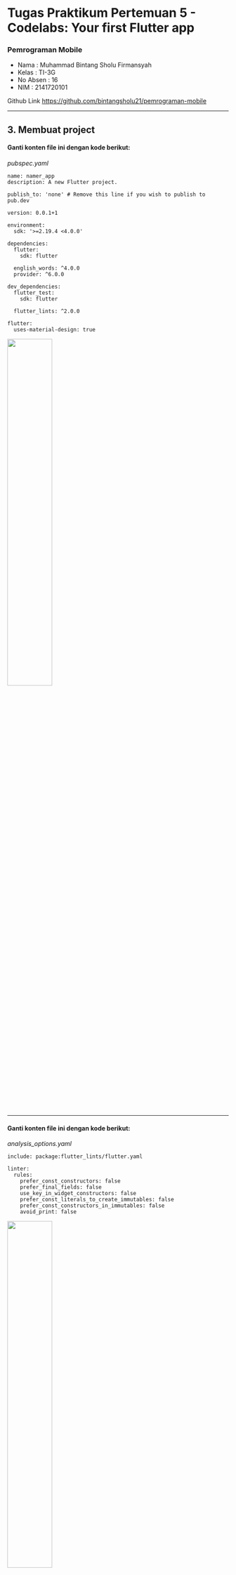 # **Tugas Praktikum Pertemuan 5 - Codelabs: Your first Flutter app**

### **Pemrograman Mobile**

* Nama        : Muhammad Bintang Sholu Firmansyah
* Kelas       : TI-3G
* No Absen    : 16
* NIM         : 2141720101

Github Link https://github.com/bintangsholu21/pemrograman-mobile

---

## 3. Membuat project

#### Ganti konten file ini dengan kode berikut:

*pubspec.yaml*

```
name: namer_app
description: A new Flutter project.

publish_to: 'none' # Remove this line if you wish to publish to pub.dev

version: 0.0.1+1

environment:
  sdk: '>=2.19.4 <4.0.0'

dependencies:
  flutter:
    sdk: flutter

  english_words: ^4.0.0
  provider: ^6.0.0

dev_dependencies:
  flutter_test:
    sdk: flutter

  flutter_lints: ^2.0.0

flutter:
  uses-material-design: true
```

<img src='img\tugas1.png' width='45%'>

---

#### Ganti konten file ini dengan kode berikut:

*analysis_options.yaml*

```
include: package:flutter_lints/flutter.yaml

linter:
  rules:
    prefer_const_constructors: false
    prefer_final_fields: false
    use_key_in_widget_constructors: false
    prefer_const_literals_to_create_immutables: false
    prefer_const_constructors_in_immutables: false
    avoid_print: false
```

<img src='img\tugas2.png' width='45%'>

---

#### Ganti konten file ini dengan kode berikut:

*lib/main.dart*

```
import 'package:english_words/english_words.dart';
import 'package:flutter/material.dart';
import 'package:provider/provider.dart';

void main() {
  runApp(MyApp());
}

class MyApp extends StatelessWidget {
  const MyApp({super.key});

  @override
  Widget build(BuildContext context) {
    return ChangeNotifierProvider(
      create: (context) => MyAppState(),
      child: MaterialApp(
        title: 'Namer App',
        theme: ThemeData(
          useMaterial3: true,
          colorScheme: ColorScheme.fromSeed(seedColor: Colors.deepOrange),
        ),
        home: MyHomePage(),
      ),
    );
  }
}

class MyAppState extends ChangeNotifier {
  var current = WordPair.random();
}

class MyHomePage extends StatelessWidget {
  @override
  Widget build(BuildContext context) {
    var appState = context.watch<MyAppState>();

    return Scaffold(
      body: Column(
        children: [
          Text('A random idea:'),
          Text(appState.current.asLowerCase),
        ],
      ),
    );
  }
}
```

<img src='img\tugas3.png' width='30%'>

---
---

## 4. Menambahkan tombol

### **Meluncurkan aplikasi**

Pertama, buka lib/main.dart dan pastikan Anda memilih perangkat target. Di bagian pojok kanan bawah VS Code, Anda akan menemukan tombol yang menampilkan perangkat target saat ini. Klik tombol untuk mengubahnya.

<img src='img\tugas4.png' width='30%'>
<img src='img\tugas5.png' width='30%'>

<br>
Selagi lib/main.dart terbuka, temukan tombol "play" di pojok kanan atas jendela VS Code lalu klik tombol tersebut.

<img src='img\tugas6.png' width='30%'>

<img src='img\tugas7.png' width='60%'>

<br>
Setelah beberapa saat, aplikasi Anda diluncurkan dalam mode debug. Tampilannya masih terlihat biasa saja:
<img src='img\tugas3.png' width='30%'>
<br>

### **Hot Reload Pertama**

Di bagian bawah lib/main.dart, tambahkan sesuatu pada string di objek Text pertama, dan simpan file tersebut (dengan Ctrl+S atau Cmd+S). Misalnya:

*lib/main.dart*

```
return Scaffold(
  body: Column(
    children: [
      Text('A random AWESOME idea:'),  // ← Example change.
      Text(appState.current.asLowerCase),
    ],
  ),
);

```

Perhatikan bagaimana aplikasi segera berubah tetapi kata yang acak tetap sama. Situasi ini menunjukkan fitur stateful Hot Reload Flutter terkenal yang sedang bekerja. Hot reload dipicu saat Anda menyimpan perubahan untuk file sumber.

<img src='img\tgs8.png' width='30%'>

<br>

### **Menambahkan tombol**
Berikutnya, tambahkan tombol di bagian bawah Column, tepat di bawah instance Text kedua.

*lib/main.dart*

```
return Scaffold(
  body: Column(
    children: [
      Text('A random AWESOME idea:'),
      Text(appState.current.asLowerCase),

      // ↓ Add this.
      ElevatedButton(
        onPressed: () {
          print('button pressed!');
        },
        child: Text('Next'),
      ),

    ],
  ),
);
```

Saat Anda menyimpan perubahan, aplikasi diperbarui kembali: Sebuah tombol muncul dan, saat Anda mengklik tombol tersebut, Konsol Debug di VS Code menampilkan pesan button pressed!.

<img src='img\tgs9.png' width='50%'>
<br>

### **Kursus singkat Flutter 5 menit**

Meskipun menyenangkan melihat Konsol Debug, Anda ingin tombol tersebut melakukan sesuatu yang lebih berguna. Namun, sebelum mencapai ke sana, perhatikan kode pada lib/main.dart lebih dekat, untuk memahami cara kerjanya.

*lib/main.dart*

```
void main() {
  runApp(MyApp());
}
```

Di bagian paling atas file tersebut, Anda akan menemukan fungsi main(). Dalam wujudnya saat ini, fungsi ini hanya memberi tahu Flutter untuk menjalankan aplikasi yang ditentukan pada MyApp.

*lib/main.dart*

```
class MyApp extends StatelessWidget {
  const MyApp({super.key});

  @override
  Widget build(BuildContext context) {
    return ChangeNotifierProvider(
      create: (context) => MyAppState(),
      child: MaterialApp(
        title: 'Namer App',
        theme: ThemeData(
          useMaterial3: true,
          colorScheme: ColorScheme.fromSeed(seedColor: Colors.deepOrange),
        ),
        home: MyHomePage(),
      ),
    );
  }
}
```

Class MyApp memperluas StatelessWidget. Widget adalah elemen tempat Anda membangun setiap aplikasi Flutter. Seperti yang dapat Anda lihat, bahkan aplikasi itu sendiri adalah widget.

#### **Catatan**: Kita akan mencapai penjelasan StatelessWidget (dibandingkan StatefulWidget) kemudian.

Kode pada MyApp menyusun keseluruhan aplikasi. Kode ini membuat status seluruh aplikasi (Anda akan mempelajari hal ini lebih lanjut nanti), memberi nama aplikasi, menentukan tema visual, dan mengatur widget "home"—titik awal aplikasi Anda.

*lib/main.dart*

```
class MyAppState extends ChangeNotifier {
  var current = WordPair.random();
}

```

Berikutnya, class MyAppState menentukan...yah...status aplikasi. Percobaan ini adalah percobaan pertama Anda menggunakan Flutter, jadi codelab ini akan menjaga status aplikasi tetap sederhana dan terpusat. Ada banyak cara ampuh untuk mengelola status aplikasi di Flutter. Salah satu yang paling mudah untuk dijelaskan adalah ChangeNotifier, pendekatan yang diambil oleh aplikasi ini.

* MyAppState menjelaskan data yang diperlukan oleh aplikasi ini agar berjalan dengan baik. Saat ini, kode ini hanya berisi variabel tunggal dengan pasangan kata acak saat ini. Anda akan menambahkannya nanti.
* Class status memperluas ChangeNotifier, yang artinya kode ini dapat memberi tahu kode lain tentang perubahannya sendiri. Misalnya, jika pasangan kata saat ini berubah, beberapa widget dalam aplikasi perlu mengetahuinya.
* Status dibuat dan disediakan untuk seluruh aplikasi menggunakan ChangeNotifierProvider (lihat kode di atas pada MyApp). Hal ini memungkinkan widget mana pun pada aplikasi untuk mendapatkan status.

<img src='img\materi1.png' width='50%'>

<br>

*lib/main.dart*

```
class MyHomePage extends StatelessWidget {
  @override
  Widget build(BuildContext context) {           // ← 1
    var appState = context.watch<MyAppState>();  // ← 2

    return Scaffold(                             // ← 3
      body: Column(                              // ← 4
        children: [
          Text('A random AWESOME idea:'),        // ← 5
          Text(appState.current.asLowerCase),    // ← 6
          ElevatedButton(
            onPressed: () {
              print('button pressed!');
            },
            child: Text('Next'),
          ),
        ],                                       // ← 7
      ),
    );
  }
}

```

Terakhir, ada MyHomePage, widget yang telah Anda modifikasi. Setiap baris bernomor di bawah memetakan ke komentar nomor baris pada kode di atas:

1. Setiap widget menentukan metode build() yang dipanggil secara otomatis setiap kali kondisi widget berubah agar widget selalu dalam kondisi terbaru.
2. MyHomePage melacak perubahan terhadap status aplikasi saat ini menggunakan metode watch.
3. Setiap metode build harus menampilkan widget atau (yang lebih umum) pohon widget bertingkat. Dalam hal ini, widget tingkat tertinggi adalah Scaffold. Anda tidak akan bekerja dengan Scaffold dalam codelab ini, tetapi ini adalah widget yang berguna dan dapat ditemukan di sebagian besar aplikasi Flutter di dunia nyata.
4. Column adalah salah satu widget tata letak paling dasar pada Flutter. Widget tata letak ini mengambil sejumlah turunan dan menempatkannya pada kolom dari atas ke bawah. Secara default, kolom menempatkan turunan-turunannya secara visual di bagian atas. Anda akan segera mengubah ini agar kolom terpusat di tengah.
5. Anda mengubah widget Text ini pada langkah pertama.
6. Widget Text kedua ini mengambil appState, dan mengakses satu-satunya anggota dari class tersebut, current (yang merupakan WordPair). WordPair menyediakan beberapa pengambil yang berguna, seperti asPascalCase atau asSnakeCase. Di sini, kita menggunakan asLowerCase, tetapi Anda dapat mengubah ini sekarang jika Anda lebih menyukai salah satu alternatif yang ada.
7. Perhatikan bagaimana kode Flutter banyak menggunakan koma di akhir. Koma ini tidak harus ada, karena children adalah anggota terakhir (dan juga satu-satunya) dari daftar parameter Column ini. Namun, menggunakan koma di akhir umumnya adalah ide yang bagus: koma di akhir membuat penambahan anggota menjadi mudah, dan koma di akhir juga berfungsi sebagai petunjuk bagi pemformat otomatis Dart untuk meletakkan baris baru. Untuk informasi lebih lanjut, lihat panduan Pemformatan kode.


Berikutnya, Anda akan menghubungkan tombol dengan status.

<br>

### **Perilaku pertama Anda**

Scroll ke MyAppState lalu tambahkan metode getNext.

*lib/main.dart*

```

class MyAppState extends ChangeNotifier {
  var current = WordPair.random();

  // ↓ Add this.
  void getNext() {
    current = WordPair.random();
    notifyListeners();
  }
}

```

Metode getNext() baru menetapkan ulang current dengan WordPair acak baru. Metode ini juga memanggil notifyListeners()(metode ChangeNotifier) yang memastikan bahwa semua orang yang melihat MyAppState diberi tahu.


Tindakan terakhir adalah memanggil metode getNext dari callback tombol tersebut.

*lib/main.dart*

```

    ElevatedButton(
      onPressed: () {
        appState.getNext();  // ← This instead of print().
      },
      child: Text('Next'),
    ),

```

Simpan dan uji coba aplikasi sekarang. Aplikasi akan menghasilkan pasangan kata acak baru setiap kali Anda menekan tombol Next.


* Sebelum tombo Next ditekan<br>
<img src='img\tgs10.png' width='20%'>
<br>
* Setelah tombol Next ditekan<br>
<img src='img\tgs11.png' width='20%'>

Pada bagian berikutnya, Anda akan memperindah tampilan antarmuka pengguna.

---
---

## 5. Memperindah tampilan aplikasi

### **Mengekstrak widget**

Baris yang bertanggung jawab untuk menampilkan pasangan kata saat ini kini tampak seperti berikut: `` Text(appState.current.asLowerCase)``. Untuk mengubahnya menjadi sesuatu yang lebih kompleks, disarankan untuk mengekstrak baris ini ke widget terpisah. Memiliki beberapa widget untuk beberapa bagian logis dari UI Anda adalah cara penting dalam mengelola kompleksitas pada Flutter.

Flutter menyediakan pembantu pemfaktoran ulang untuk mengekstrak widget, tetapi sebelum Anda menggunakannya, pastikan bahwa baris yang akan diekstrak hanya mengakses yang diperlukan. Sekarang baris tersebut mengakses ``appState``, tetapi sebenarnya baris tersebut hanya perlu mengetahui apa pasangan kata saat ini.

Oleh karena itu, tulis ulang widget ``MyHomePage`` sebagai berikut:

*lib/main.dart*

```
class MyHomePage extends StatelessWidget {
  @override
  Widget build(BuildContext context) {
    var appState = context.watch<MyAppState>();
    var pair = appState.current;                 // ← Add this.

    return Scaffold(
      body: Column(
        children: [
          Text('A random AWESOME idea:'),
          Text(pair.asLowerCase),                // ← Change to this.
          ElevatedButton(
            onPressed: () {
              appState.getNext();
            },
            child: Text('Next'),
          ),
        ],
      ),
    );
  }
}
```

Bagus. Widget `Text` tidak lagi merujuk kepada keseluruhan appState.

Sekarang, panggil menu **Refactor**. Pada VS Code, Anda melakukan ini melalui salah satu dari dua cara:

1. Klik kanan potongan kode yang ingin Anda faktorkan ulang (dalam hal ini `Text`) dan pilih Refactor... dari menu drop-down,

ATAU

2. Pindahkan kursor Anda ke potongan kode yang ingin Anda faktorkan ulang (dalam hal ini, `Text`), lalu tekan `Ctrl+`. (Win/Linux) atau Cmd+. (Mac).

<img src='img/tgs12.png' width='35%'>

<img src='img/tgs13.png' width='35%'>

Pada menu *Refactor*, pilih *Extract Widget*. Tetapkan nama, seperti `BigCard`, lalu klik Enter.

Tindakan ini secara otomatis membuat class baru, `BigCard`, di akhir file saat ini. Class tersebut akan terlihat seperti berikut:

*lib/main.dart*


```
class BigCard extends StatelessWidget {
  const BigCard({
    super.key,
    required this.pair,
  });

  final WordPair pair;

  @override
  Widget build(BuildContext context) {
    return Text(pair.asLowerCase);
  }
}
```
<img src='img/tgs14.png' width='30%'><br>

Perhatikan bagaimana aplikasi tetap berjalan meskipun pemfaktoran ulang sedang berlangsung.

### **Menambahkan Kartu**

Sekarang saatnya membuat widget baru ini menjadi UI tebal yang kita bayangkan di awal bagian ini.

Temukan class `BigCard` dan metode `build()` yang berada di dalamnya. Sama seperti sebelumnya, panggil menu **Refactor** pada widget `Text`. Namun, kali ini Anda tidak akan mengekstrak widget.

Sebagai gantinya, pilih **Wrap with Padding**. Tindakan ini menciptakan widget induk baru di sekitar widget Text bernama `Padding`. Setelah menyimpannya, Anda akan melihat bahwa kata acak tersebut telah memiliki ruang yang lebih luas.

<img src='img/tgs15.png' width='30%'><br>
<img src='img/tgs16.png' width='30%'><br>

Tingkatkan padding dari nilai default `8.0`. Misalnya, gunakan `20` untuk padding yang lebih luas.



#### **Catatan:** Flutter menggunakan Komposisi, bukan Pewarisan, kapan pun tersedia. Di sini, padding tidak menjadi atribut dari Text, melainkan sebuah widget!

#### Dengan begitu, widget dapat fokus pada tanggung jawab masing-masing, dan Anda, sebagai developer, memiliki kebebasan penuh mengenai cara menyusun UI. Misalnya, Anda dapat menggunakan widget Padding untuk memberikan padding pada teks, gambar, tombol, widget kustom Anda sendiri, atau keseluruhan aplikasi. Widget tidak peduli dengan apa yang dikemas.


Berikutnya, mari kita naik satu tingkat lebih tinggi. Tempatkan kursor Anda pada widget `Padding`, buka menu **Refactor**, lalu pilih **Wrap with widget**....

Tindakan ini memungkinkan Anda untuk menentukan widget induk. Ketik "Card" dan tekan **Enter**.

<img src='img/tgs17.png' width='30%'><br>
<img src='img/tgs18.png' width='30%'><br>

Kode ini menggabungkan widget `Padding`, dan juga `Text`, dengan widget `Card`.

<img src='img/tgs19.png' width='30%'><br>

### **Tema dan gaya**

Untuk membuat kartu menjadi lebih menarik, beri warna yang lebih kaya pada kartu tersebut. Karena ada baiknya untuk menjaga skema warna yang konsisten, gunakan `Theme` aplikasi untuk memilih warna.

Buat perubahan berikut untuk metode `build() BigCard`.

*lib/main.dart*

```
  @override
  Widget build(BuildContext context) {
    final theme = Theme.of(context);       // ← Add this.

    return Card(
      color: theme.colorScheme.primary,    // ← And also this.
      child: Padding(
        padding: const EdgeInsets.all(20),
        child: Text(pair.asLowerCase),
      ),
    );
  }
```

Kedua baris baru ini melakukan banyak hal:

* Pertama, kode ini meminta tema aplikasi saat ini dengan Theme.of(context).
* Kemudian, kode ini menentukan warna kartu agar sama dengan properti colorScheme dari tema. Skema warna menampung banyak warna, dan primary adalah warna aplikasi yang paling terlihat dan mencolok.

Kini, kartu telah diwarnai dengan warna primer aplikasi:

<img src='img/tgs20.png' width='30%'><br>
<img src='img/tgs21.png' width='30%'><br>

Anda dapat mengubah warna ini serta skema warna keseluruhan aplikasi dengan men-scroll ke atas ke MyApp dan mengubah warna seed untuk ColorScheme di sana.

**Tips :** Class `Colors` Flutter memberikan akses mudah ke palet warna pilihan kepada Anda, seperti `Colors.deepOrange` atau `Colors.red`. Namun, pastinya Anda dapat memilih warna apa saja. Misalnya, untuk menentukan warna hijau murni dengan opasitas penuh, gunakan `Color.fromRGBO(0, 255, 0, 1.0)`. Jika Anda adalah penggemar angka heksadesimal, selalu ada `Color(0xFF00FF00)`.

<img src='img/tgs22.png' width='30%'><br>
<img src='img/tgs23.png' width='30%'><br>

Perhatikan bagaimana warna berubah dengan halus. Perubahan ini disebut `animasi implisit`. Banyak widget Flutter akan berinterpolasi antarnilai dengan lancar agar UI tidak hanya "berpindah" antarstatus.

Tombol timbul di bawah kartu juga berubah warna. Itulah kelebihan dalam menggunakan ``Theme`` seluruh aplikasi dibandingkan dengan nilai hard-code.


### **TextTheme**

Kartu tersebut masih memiliki masalah: ukuran teks terlalu kecil dan warnanya membuat teks sulit dibaca. Untuk memperbaiki masalah ini, buat perubahan berikut pada metode build() BigCard.

*lib/main.dart*

```
  @override
  Widget build(BuildContext context) {
    final theme = Theme.of(context);
    // ↓ Add this.
    final style = theme.textTheme.displayMedium!.copyWith(
      color: theme.colorScheme.onPrimary,
    );

    return Card(
      color: theme.colorScheme.primary,
      child: Padding(
        padding: const EdgeInsets.all(20),
        // ↓ Change this line.
        child: Text(pair.asLowerCase, style: style),
      ),
    );
  }
```
<img src='img/tgs24.png' width='30%'><br>
### **Meningkatkan aksesibilitas**

*lib/main.dart*

```
  @override
  Widget build(BuildContext context) {
    final theme = Theme.of(context);
    final style = theme.textTheme.displayMedium!.copyWith(
      color: theme.colorScheme.onPrimary,
    );

    return Card(
      color: theme.colorScheme.primary,
      child: Padding(
        padding: const EdgeInsets.all(20),

        // ↓ Make the following change.
        child: Text(
          pair.asLowerCase,
          style: style,
          semanticsLabel: "${pair.first} ${pair.second}",
        ),
      ),
    );
  }
  ```
<img src='img/tgs25.png' width='30%'><br>


### **Menempatkan UI di tengah**

Pertama, ingatlah bahwa BigCard adalah bagian dari Column. Secara default, kolom menggabungkan turunan kolom di bagian atas, tetapi kita dapat mengganti ini dengan mudah. Buka metode build() MyHomePage, dan buat perubahan berikut:

*lib/main.dart*


```
class MyHomePage extends StatelessWidget {
  @override
  Widget build(BuildContext context) {
    var appState = context.watch<MyAppState>();
    var pair = appState.current;

    return Scaffold(
      body: Column(
        mainAxisAlignment: MainAxisAlignment.center,  // ← Add this.
        children: [
          Text('A random AWESOME idea:'),
          BigCard(pair: pair),
          ElevatedButton(
            onPressed: () {
              appState.getNext();
            },
            child: Text('Next'),
          ),
        ],
      ),
    );
  }
}
```
<img src='img/tgs26.png' width='30%'><br>

Turunan UI telah ditempatkan di tengah pada sumbu silang kolom (dengan kata lain, turunan UI telah ditempatkan di tengah secara horizontal). Namun, Column itu sendiri tidak ditempatkan di tengah dalam Scaffold. Kita dapat memverifikasi ini menggunakan Widget Inspector.

<img src='img/tgs27.png' width='40%'><br>

Widget Inspector itu sendiri berada di luar cakupan codelab ini, tetapi Anda dapat melihat bahwa ketika Column ditandai, kode ini tidak menghabiskan keseluruhan lebar aplikasi. Kode ini hanya menghabiskan ruang horizontal sebanyak yang diperlukan oleh turunan UI.

Anda dapat menempatkan kolom itu sendiri di tengah. Letakkan kursor Anda di Column, buka menu Refactor (dengan Ctrl+. atau Cmd+.), lalu pilih Wrap with Center.

<img src='img/tgs28.png' width='40%'><br>
<img src='img/tgs29.png' width='40%'><br>
<img src='img/tgs30.png' width='40%'><br>


Jika mau, Anda dapat menyesuaikan tampilan ini lebih lanjut.

* Anda dapat menghapus widget Text di atas BigCard. Dapat dipastikan bahwa teks deskriptif ("Ide LUAR BIASA acak:") tidak lagi diperlukan karena UI tersebut sudah jelas meskipun tanpa teks deskriptif. Selain itu, dengan begitu UI terlihat lebih bersih.
* Anda juga dapat menambahkan widget SizedBox(height: 10) di antara BigCard dan ElevatedButton. Dengan begitu, ada sedikit pemisah di antara kedua widget tersebut. Widget SizedBox hanya mengambil ruang dan tidak merender apa pun dengan sendirinya. Widget ini biasa digunakan untuk membuat "jarak" visual.

Dengan perubahan opsional, MyHomePage mencakup kode berikut:

*lib/main.dart*

```
class MyHomePage extends StatelessWidget {
  @override
  Widget build(BuildContext context) {
    var appState = context.watch<MyAppState>();
    var pair = appState.current;

    return Scaffold(
      body: Center(
        child: Column(
          mainAxisAlignment: MainAxisAlignment.center,
          children: [
            BigCard(pair: pair),
            SizedBox(height: 10),
            ElevatedButton(
              onPressed: () {
                appState.getNext();
              },
              child: Text('Next'),
            ),
          ],
        ),
      ),
    );
  }
}
```

Aplikasinya akan terlihat seperti berikut:

<img src='img/tgs31.png' width='40%'><br>


---
---
## 6. Menambahkan fungsi

### **Menambahkan logika bisnis**

Scroll ke MyAppState dan tambahkan kode berikut:

*lib/main.dart*


```
class MyAppState extends ChangeNotifier {
  var current = WordPair.random();

  void getNext() {
    current = WordPair.random();
    notifyListeners();
  }

  // ↓ Add the code below.
  var favorites = <WordPair>[];

  void toggleFavorite() {
    if (favorites.contains(current)) {
      favorites.remove(current);
    } else {
      favorites.add(current);
    }
    notifyListeners();
  }
}
```
<img src='img/tgs32.png' width='40%'><br>
<img src='img/tgs33.png' width='40%'><br>

Periksa perubahannya:

* Anda menambahkan properti baru pada MyAppState yang bernama favorites. Properti ini diinisialisasi dengan daftar kosong: [].
* Anda juga menentukan bahwa daftar tersebut hanya dapat berisi pasangan kata: <WordPair>[], menggunakan generik. Hal ini membantu membuat aplikasi Anda menjadi lebih lengkap—Dart bahkan menolak menjalankan aplikasi jika Anda mencoba menambahkan apa pun selain WordPair. Oleh karena itu, Anda dapat menggunakan daftar favorites karena tidak boleh ada objek yang tidak diinginkan (seperti null) yang bersembunyi di dalamnya.

**Catatan:** *Dart memiliki jenis koleksi selain List (ditunjukkan dengan []). Anda dapat berpendapat bahwa Set (ditunjukkan dengan {}) akan lebih masuk akal untuk koleksi favorit. Untuk membuat codelab ini sesederhana mungkin, kita hanya menggunakan satu daftar. Namun, jika mau, Anda dapat menggunakan Set sebagai gantinya. Kode ini tidak akan mengubah banyak.*

* Anda juga menambahkan metode baru, toggleFavorite(), yang menghapus pasangan kata saat ini dari daftar favorit (jika sudah ada), atau menambahkannya (jika belum ada). Dalam kedua kasus tersebut, kode memanggil notifyListeners(); setelahnya.

### **Menambahkan tombol**

Dengan terselesaikannya "logika bisnis", saatnya untuk mengerjakan antarmuka pengguna kembali. Meletakkan tombol ‘Like' di sebelah kiri tombol ‘Next' memerlukan Row. Widget Row adalah padanan horizontal dari Column, yang telah Anda lihat sebelumnya.

Pertama, gabungkan tombol yang ada pada Row. Buka metode build() MyHomePage, letakkan kursor pada ElevatedButton, buka menu Refactor dengan Ctrl+. atau Cmd+., lalu pilih Wrap with Row.

<img src='img/tgs34.png' width='40%'><br>
<img src='img/tgs35.png' width='40%'><br>
<img src='img/tgs36.png' width='40%'><br>


Saat menyimpan, Anda akan menyadari bahwa Row bertindak mirip dengan Column—secara default, kode ini mengumpulkan turunannya ke sebelah kiri. (Column mengumpulkan turunannya ke atas.) Untuk memperbaiki masalah ini, Anda dapat menggunakan pendekatan yang sama seperti sebelumnya, tetapi dengan mainAxisAlignment. Namun, untuk tujuan mendidik (pembelajaran), gunakan mainAxisSize. Kode ini memberi tahu Row agar tidak mengambil semua ruang horizontal yang tersedia.

Buat perubahan berikut:

*lib/main.dart*

```
class MyHomePage extends StatelessWidget {
  @override
  Widget build(BuildContext context) {
    var appState = context.watch<MyAppState>();
    var pair = appState.current;

    return Scaffold(
      body: Center(
        child: Column(
          mainAxisAlignment: MainAxisAlignment.center,
          children: [
            BigCard(pair: pair),
            SizedBox(height: 10),
            Row(
              mainAxisSize: MainAxisSize.min,   // ← Add this.
              children: [
                ElevatedButton(
                  onPressed: () {
                    appState.getNext();
                  },
                  child: Text('Next'),
                ),
              ],
            ),
          ],
        ),
      ),
    );
  }
}
```

UI kembali ke tempat sebelumnya.

<img src='img/tgs37.png' width='40%'><br>


Berikut satu cara untuk menambahkan tombol kedua untuk MyHomePage. Kali ini, gunakan konstruktor ElevatedButton.icon() untuk membuat tombol dengan ikon. Di bagian atas metode build, pilih ikon yang sesuai tergantung pada apakah pasangan kata saat ini sudah berada di favorit atau tidak. Selain itu, perhatikan penggunaan SizedBox lagi, untuk menjaga jarak antara kedua tombol.

*lib/main.dart*


```
class MyHomePage extends StatelessWidget {
  @override
  Widget build(BuildContext context) {
    var appState = context.watch<MyAppState>();
    var pair = appState.current;

    // ↓ Add this.
    IconData icon;
    if (appState.favorites.contains(pair)) {
      icon = Icons.favorite;
    } else {
      icon = Icons.favorite_border;
    }

    return Scaffold(
      body: Center(
        child: Column(
          mainAxisAlignment: MainAxisAlignment.center,
          children: [
            BigCard(pair: pair),
            SizedBox(height: 10),
            Row(
              mainAxisSize: MainAxisSize.min,
              children: [

                // ↓ And this.
                ElevatedButton.icon(
                  onPressed: () {
                    appState.toggleFavorite();
                  },
                  icon: Icon(icon),
                  label: Text('Like'),
                ),
                SizedBox(width: 10),

                ElevatedButton(
                  onPressed: () {
                    appState.getNext();
                  },
                  child: Text('Next'),
                ),
              ],
            ),
          ],
        ),
      ),
    );
  }
}
```

Aplikasi akan terlihat seperti berikut:

<img src='img/tgs38.png' width='40%'><br>


---
---

## 7. Menambahkan kolom samping navigasi

Untuk mencapai inti dari langkah ini secepat mungkin, pisahkan MyHomePage menjadi 2 widget terpisah.

Pilih keseluruhan MyHomePage, hapus, dan gantikan dengan kode berikut:

*lib/main.dart*


```
class MyHomePage extends StatelessWidget {
  @override
  Widget build(BuildContext context) {
    return Scaffold(
      body: Row(
        children: [
          SafeArea(
            child: NavigationRail(
              extended: false,
              destinations: [
                NavigationRailDestination(
                  icon: Icon(Icons.home),
                  label: Text('Home'),
                ),
                NavigationRailDestination(
                  icon: Icon(Icons.favorite),
                  label: Text('Favorites'),
                ),
              ],
              selectedIndex: 0,
              onDestinationSelected: (value) {
                print('selected: $value');
              },
            ),
          ),
          Expanded(
            child: Container(
              color: Theme.of(context).colorScheme.primaryContainer,
              child: GeneratorPage(),
            ),
          ),
        ],
      ),
    );
  }
}

class GeneratorPage extends StatelessWidget {
  @override
  Widget build(BuildContext context) {
    var appState = context.watch<MyAppState>();
    var pair = appState.current;

    IconData icon;
    if (appState.favorites.contains(pair)) {
      icon = Icons.favorite;
    } else {
      icon = Icons.favorite_border;
    }

    return Center(
      child: Column(
        mainAxisAlignment: MainAxisAlignment.center,
        children: [
          BigCard(pair: pair),
          SizedBox(height: 10),
          Row(
            mainAxisSize: MainAxisSize.min,
            children: [
              ElevatedButton.icon(
                onPressed: () {
                  appState.toggleFavorite();
                },
                icon: Icon(icon),
                label: Text('Like'),
              ),
              SizedBox(width: 10),
              ElevatedButton(
                onPressed: () {
                  appState.getNext();
                },
                child: Text('Next'),
              ),
            ],
          ),
        ],
      ),
    );
  }
}

```


Saat disimpan, Anda akan melihat sisi visual UI telah siap—tetapi tidak bekerja. Mengklik ♥︎ (hati) pada kolom samping navigasi tidak melakukan apa pun.

<img src='img/tgs39.png' width='40%'><br>

### **Widget stateless versus stateful**

Masukkan StatefulWidget, jenis widget yang memiliki State. Pertama, konversi MyHomePage menjadi widget stateful.

Tempatkan kursor Anda di baris pertama MyHomePage (baris yang diawali dengan class MyHomePage...), lalu buka menu Refactor menggunakan Ctrl+. atau Cmd+.. Kemudian, pilih Convert to StatefulWidget.

<img src='img/tgs40.png' width='40%'><br>
<img src='img/tgs41.png' width='40%'><br>

### **setState**

Widget stateful baru hanya perlu melacak satu variabel: selectedIndex. Buat 3 perubahan berikut untuk _MyHomePageState:

*lib/main.dart*


```
class _MyHomePageState extends State<MyHomePage> {

  var selectedIndex = 0;     // ← Add this property.

  @override
  Widget build(BuildContext context) {
    return Scaffold(
      body: Row(
        children: [
          SafeArea(
            child: NavigationRail(
              extended: false,
              destinations: [
                NavigationRailDestination(
                  icon: Icon(Icons.home),
                  label: Text('Home'),
                ),
                NavigationRailDestination(
                  icon: Icon(Icons.favorite),
                  label: Text('Favorites'),
                ),
              ],
              selectedIndex: selectedIndex,    // ← Change to this.
              onDestinationSelected: (value) {

                // ↓ Replace print with this.
                setState(() {
                  selectedIndex = value;
                });

              },
            ),
          ),
          Expanded(
            child: Container(
              color: Theme.of(context).colorScheme.primaryContainer,
              child: GeneratorPage(),
            ),
          ),
        ],
      ),
    );
  }
}
```

Periksa perubahannya:

Anda memperkenalkan variabel baru, selectedIndex, dan melakukan inisialisasi menjadi 0.
1. Anda menggunakan variabel baru ini dalam definisi Navigation
2. Rail sebagai ganti 0 yang di-hard-code dan ada di sana sampai sekarang.
3. Saat callback onDestinationSelected dipanggil, sebagai ganti hanya mencetak nilai baru ke konsol, Anda menetapkan nilai tersebut ke selectedIndex di dalam panggilan setState(). Panggilan ini mirip dengan metode notifyListeners() yang digunakan sebelumnya—metode ini memastikan bahwa UI selalu diupdate.

<img src='img/tgs42.png' width='40%'><br>


Kolom samping navigasi kini merespons interaksi pengguna. Namun, area yang diperluas di sebelah kanan tetap sama. Hal itu karena kode tidak menggunakan selectedIndex untuk menentukan apa yang ditampilkan di layar.


### **Menggunakan selectedIndex**

Tempatkan kode berikut di bagian atas metode build _MyHomePageState, tepat sebelum return Scaffold:

*lib/main.dart*

```
Widget page;
switch (selectedIndex) {
  case 0:
    page = GeneratorPage();
    break;
  case 1:
    page = Placeholder();
    break;
  default:
    throw UnimplementedError('no widget for $selectedIndex');
}
```

Periksa potongan kode berikut:

1. Kode tersebut mendeklarasikan variabel baru, page, dari jenis Widget.
2. Kemudian, pernyataan switch menetapkan layar untuk page, berdasarkan nilai saat ini pada selectedIndex.
3. Karena belum ada FavoritesPage, gunakan Placeholder; sebuah widget praktis yang menggambar kotak silang di tempat yang Anda pilih, menandai bagian UI tersebut sebagai tidak tuntas.
4. Dengan menerapkan prinsip gagal cepat, pernyataan switch juga memastikan untuk menampilkan kesalahan jika selectedIndex bukan 0 atau 1. Hal ini membantu mencegah munculnya bug. Jika Anda menambahkan tujuan baru ke kolom samping navigasi dan lupa mengupdate kode ini, program akan mengalami error dalam pengembangan (bukan membiarkan Anda menebak kenapa tidak bekerja, atau membiarkan Anda menerbitkan kode berisi bug ke dalam produksi).


Kini, setelah page berisi widget yang ingin Anda tampilkan di sebelah kanan, Anda mungkin dapat menebak perubahan apa lagi yang diperlukan.

Berikut tampilan _MyHomePageState setelah satu perubahan tersebut:

*lib/main.dart*


```
class _MyHomePageState extends State<MyHomePage> {
  var selectedIndex = 0;

  @override
  Widget build(BuildContext context) {
    Widget page;
    switch (selectedIndex) {
      case 0:
        page = GeneratorPage();
        break;
      case 1:
        page = Placeholder();
        break;
      default:
        throw UnimplementedError('no widget for $selectedIndex');
    }

    return Scaffold(
      body: Row(
        children: [
          SafeArea(
            child: NavigationRail(
              extended: false,
              destinations: [
                NavigationRailDestination(
                  icon: Icon(Icons.home),
                  label: Text('Home'),
                ),
                NavigationRailDestination(
                  icon: Icon(Icons.favorite),
                  label: Text('Favorites'),
                ),
              ],
              selectedIndex: selectedIndex,
              onDestinationSelected: (value) {
                setState(() {
                  selectedIndex = value;
                });
              },
            ),
          ),
          Expanded(
            child: Container(
              color: Theme.of(context).colorScheme.primaryContainer,
              child: page,  // ← Here.
            ),
          ),
        ],
      ),
    );
  }
}
```

Aplikasi sekarang beralih di antara GeneratorPage kita dan placeholder yang akan segera menjadi halaman Favorites.

<img src='img/tgs43.png' width='40%'><br>


### **Tingkat respons**

Sekali lagi, gunakan menu Refactor Flutter di VS Code untuk membuat perubahan yang diperlukan. Namun, proses kali ini sedikit lebih rumit:

1. Dalam metode build _MyHomePageState, letakkan kursor Anda pada Scaffold.
2. Buka menu Refactor dengan Ctrl+. (Windows/Linux) atau Cmd+. (Mac).
3. Pilih Wrap with Builder dan tekan Enter.
<br><img src='img/tgs44.png' width='40%'><br>
<br><img src='img/tgs45.png' width='40%'><br>
4. Modifikasi nama Builder yang baru ditambahkan menjadi LayoutBuilder.
5. Modifikasi daftar parameter callback dari (context) menjadi (context, constraints).
<br><img src='img/tgs46.png' width='40%'><br>


Callback builder LayoutBuilder dipanggil setiap kali batasan berubah. Misalnya, hal ini terjadi saat:

* Pengguna mengubah ukuran jendela aplikasi
* Pengguna memutar ponsel mereka dari mode potret menjadi mode lanskap, atau sebaliknya
* Beberapa widget di samping MyHomePage membesar, sehingga membuat batasan MyHomePage mengecil 
* Dan seterusnya

Sekarang kode Anda dapat memutuskan untuk menampilkan label dengan membuat kueri constraints saat ini atau tidak. Buat perubahan baris tunggal berikut untuk metode build _MyHomePageState:

*lib/main.dart*

```
class _MyHomePageState extends State<MyHomePage> {
  var selectedIndex = 0;

  @override
  Widget build(BuildContext context) {
    Widget page;
    switch (selectedIndex) {
      case 0:
        page = GeneratorPage();
        break;
      case 1:
        page = Placeholder();
        break;
      default:
        throw UnimplementedError('no widget for $selectedIndex');
    }

    return LayoutBuilder(builder: (context, constraints) {
      return Scaffold(
        body: Row(
          children: [
            SafeArea(
              child: NavigationRail(
                extended: constraints.maxWidth >= 600,  // ← Here.
                destinations: [
                  NavigationRailDestination(
                    icon: Icon(Icons.home),
                    label: Text('Home'),
                  ),
                  NavigationRailDestination(
                    icon: Icon(Icons.favorite),
                    label: Text('Favorites'),
                  ),
                ],
                selectedIndex: selectedIndex,
                onDestinationSelected: (value) {
                  setState(() {
                    selectedIndex = value;
                  });
                },
              ),
            ),
            Expanded(
              child: Container(
                color: Theme.of(context).colorScheme.primaryContainer,
                child: page,
              ),
            ),
          ],
        ),
      );
    });
  }
}
```

Sekarang aplikasi Anda merespons lingkungannya, seperti ukuran layar, orientasi, dan platform. Dengan kata lain, aplikasi Anda sudah responsif.
<br><img src='img/tgs47.png' width='40%'><br>